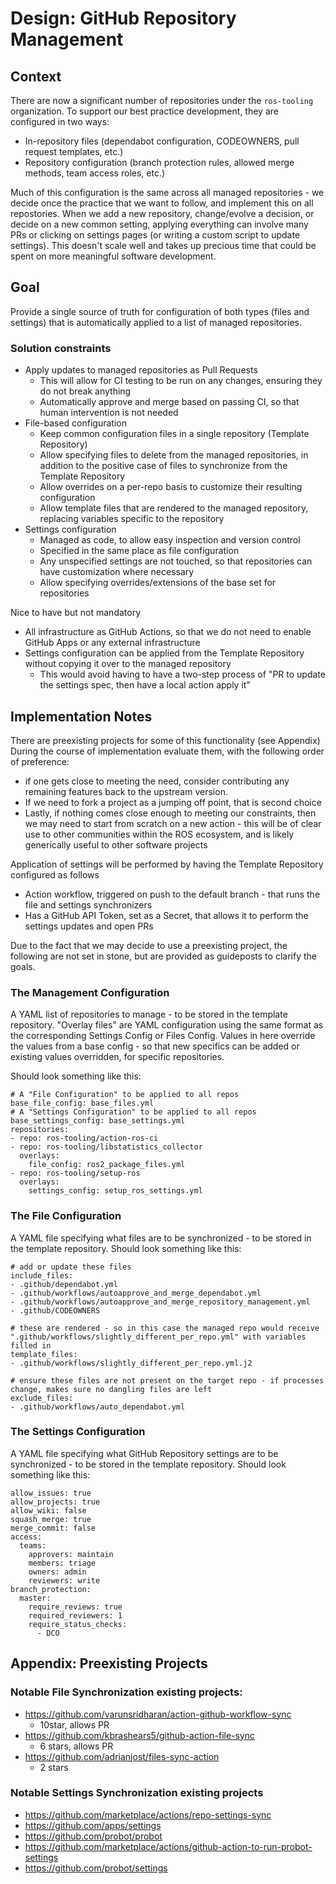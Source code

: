 # Design: GitHub Repository Management

## Context

There are now a significant number of repositories under the `ros-tooling` organization.
To support our best practice development, they are configured in two ways:
* In-repository files (dependabot configuration, CODEOWNERS, pull request templates, etc.)
* Repository configuration (branch protection rules, allowed merge methods, team access roles, etc.)

Much of this configuration is the same across all managed repositories - we decide once the practice that we want to follow, and implement this on all repostories.
When we add a new repository, change/evolve a decision, or decide on a new common setting, applying everything can involve many PRs or clicking on settings pages (or writing a custom script to update settings).
This doesn't scale well and takes up precious time that could be spent on more meaningful software development.

## Goal

Provide a single source of truth for configuration of both types (files and settings) that is automatically applied to a list of managed repositories.

### Solution constraints

* Apply updates to managed repositories as Pull Requests
  * This will allow for CI testing to be run on any changes, ensuring they do not break anything
  * Automatically approve and merge based on passing CI, so that human intervention is not needed
* File-based configuration
  * Keep common configuration files in a single repository (Template Repository)
  * Allow specifying files to delete from the managed repositories, in addition to the positive case of files to synchronize from the Template Repository
  * Allow overrides on a per-repo basis to customize their resulting configuration
  * Allow template files that are rendered to the managed repository, replacing variables specific to the repository
* Settings configuration
  * Managed as code, to allow easy inspection and version control
  * Specified in the same place as file configuration
  * Any unspecified settings are not touched, so that repositories can have customization where necessary
  * Allow specifying overrides/extensions of the base set for repositories

Nice to have but not mandatory
* All infrastructure as GitHub Actions, so that we do not need to enable GitHub Apps or any external infrastructure
* Settings configuration can be applied from the Template Repository without copying it over to the managed repository
  * This would avoid having to have a two-step process of "PR to update the settings spec, then have a local action apply it"

## Implementation Notes

There are preexisting projects for some of this functionality (see Appendix)
During the course of implementation evaluate them, with the following order of preference:
* if one gets close to meeting the need, consider contributing any remaining features back to the upstream version.
* If we need to fork a project as a jumping off point, that is second choice
* Lastly, if nothing comes close enough to meeting our constraints, then we may need to start from scratch on a new action - this will be of clear use to other communities within the ROS ecosystem, and is likely generically useful to other software projects

Application of settings will be performed by having the Template Repository configured as follows
* Action workflow, triggered on push to the default branch - that runs the file and settings synchronizers
* Has a GitHub API Token, set as a Secret, that allows it to perform the settings updates and open PRs

Due to the fact that we may decide to use a preexisting project, the following are not set in stone, but are provided as guideposts to clarify the goals.


### The Management Configuration

A YAML list of repositories to manage - to be stored in the template repository.
"Overlay files" are YAML configuration using the same format as the corresponding Settings Config or Files Config.
Values in here override the values from a base config - so that new specifics can be added or existing values overridden, for specific repositories.

Should look something like this:

```
# A "File Configuration" to be applied to all repos
base_file_config: base_files.yml
# A "Settings Configuration" to be applied to all repos
base_settings_config: base_settings.yml
repositories:
- repo: ros-tooling/action-ros-ci
- repo: ros-tooling/libstatistics_collector
  overlays:
    file_config: ros2_package_files.yml
- repo: ros-tooling/setup-ros
  overlays:
    settings_config: setup_ros_settings.yml
```

### The File Configuration

A YAML file specifying what files are to be synchronized - to be stored in the template repository.
Should look something like this:

```
# add or update these files
include_files:
- .github/dependabot.yml
- .github/workflows/autoapprove_and_merge_dependabot.yml
- .github/workflows/autoapprove_and_merge_repository_management.yml
- .github/CODEOWNERS

# these are rendered - so in this case the managed repo would receive ".github/workflows/slightly_different_per_repo.yml" with variables filled in
template_files:
- .github/workflows/slightly_different_per_repo.yml.j2

# ensure these files are not present on the target repo - if processes change, makes sure no dangling files are left
exclude_files:
- .github/workflows/auto_dependabot.yml
```

### The Settings Configuration

A YAML file specifying what GitHub Repository settings are to be synchronized - to be stored in the template repository.
Should look something like this:

```
allow_issues: true
allow_projects: true
allow_wiki: false
squash_merge: true
merge_commit: false
access:
  teams:
    approvers: maintain
    members: triage
    owners: admin
    reviewers: write
branch_protection:
  master:
    require_reviews: true
    required_reviewers: 1
    require_status_checks:
      - DCO
```


## Appendix: Preexisting Projects


### Notable File Synchronization existing projects:
* https://github.com/varunsridharan/action-github-workflow-sync
    * 10star, allows PR
* https://github.com/kbrashears5/github-action-file-sync
    * 6 stars, allows PR
* https://github.com/adrianjost/files-sync-action
    * 2 stars


### Notable Settings Synchronization existing projects
* https://github.com/marketplace/actions/repo-settings-sync
* https://github.com/apps/settings
* https://github.com/probot/probot
* https://github.com/marketplace/actions/github-action-to-run-probot-settings
* https://github.com/probot/settings
